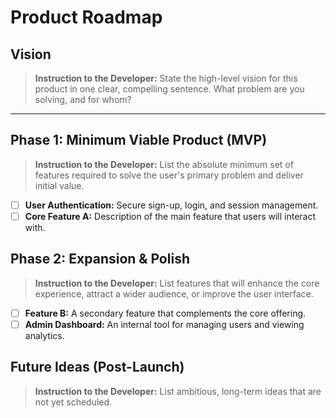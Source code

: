 # Product Roadmap

## Vision
> **Instruction to the Developer:** State the high-level vision for this product in one clear, compelling sentence. What problem are you solving, and for whom?

---

## Phase 1: Minimum Viable Product (MVP)
> **Instruction to the Developer:** List the absolute minimum set of features required to solve the user's primary problem and deliver initial value.

- [ ] **User Authentication:** Secure sign-up, login, and session management.
- [ ] **Core Feature A:** Description of the main feature that users will interact with.

## Phase 2: Expansion & Polish
> **Instruction to the Developer:** List features that will enhance the core experience, attract a wider audience, or improve the user interface.

- [ ] **Feature B:** A secondary feature that complements the core offering.
- [ ] **Admin Dashboard:** An internal tool for managing users and viewing analytics.

## Future Ideas (Post-Launch)
> **Instruction to the Developer:** List ambitious, long-term ideas that are not yet scheduled. 